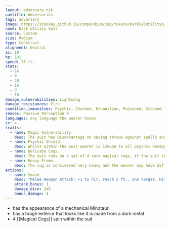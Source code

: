```yaml
---
layout: adversary.njk
navtitle: Adversaries
tags: adversary
image: https://simokay.github.io/compendium/img/tokens/Dark%20Utility%20Suit.webp
name: Dark Utility Suit
source: Custom
size: Medium
type: Construct
alignment: Neutral
ac: 18
hp: 101
speed: 20 ft.
stats:
  - 24
  - 9
  - 20
  - 16
  - 8
  - 10
damage_vulnerabilities: Lightning
damage_resistances: Fire
condition_immunities: Psychic, Charmed, Exhaustion, Poisoned, Stunned
senses: Passive Perception 9
languages: any language the wearer knows
cr: 4
traits: 
  - name: Magic Vulnerability.
    desc: The suit has Disadvantage on saving throws against spells and other magical effects.
  - name: Psychic Shield.
    desc: Whilst within the suit wearer is immune to all psychic damage, but unable to use any psychic abilities.
  - name: Delicate Cogs.
    desc: The suit runs on a set of 4 rare magical cogs, if the suit takes more than 20 points of magical damage in a single attack, it must make a CON save DC 16. If it fails a cog is destroyed and cannot be repaired. the suit is inoperable until all cogs are present.
  - name: Heavy Frame.
    desc: The cog is considered very heavy and the wearer may have difficulty moving through various terrains. The GM can decide.
actions:
  - name: Smash
    desc: "Melee Weapon Attack: +1 to hit, reach 5 ft., one target. Hit: 13 (2d8 + 4) bludgeoning damage."
    attack_bonus: 1
    damage_dice: 2d8
    bonus_damage: 4
---
```




- has the appearance of a mechanical Minotaur.
- has a tough exterior that looks like it is made from a dark metal
- 4 [[Magical Cogs]] spin within the suit
